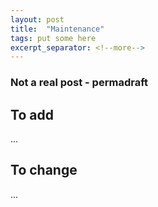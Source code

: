 ```yaml
---
layout: post
title:  "Maintenance"
tags: put some here
excerpt_separator: <!--more-->
---
```

### Not a real post - permadraft
<!--more-->

## To add
...

## To change
...